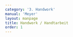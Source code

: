 ```yaml
---
category: '3. Handwork'
manual: 'Meyer'
layout: manpage
title: Handwork / Handtarbeit
order: 1
---
```


